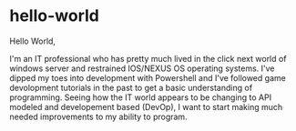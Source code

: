 # hello-world

Hello World,

I'm an IT professional who has pretty much lived in the click next world of windows server and restrained IOS/NEXUS OS operating systems. I've dipped my toes into development with Powershell and I've followed game devolopment tutorials in the past to get a basic understanding of programming. Seeing how the IT world appears to be changing to API modeled and developement based (DevOp), I want to start making much needed improvements to my ability to program. 
